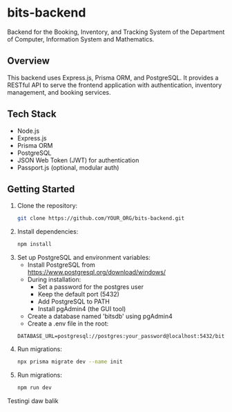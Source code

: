 # bits-backend

Backend for the Booking, Inventory, and Tracking System of the Department of Computer, Information System and Mathematics.

## Overview

This backend uses Express.js, Prisma ORM, and PostgreSQL. It provides a RESTful API to serve the frontend application with authentication, inventory management, and booking services.

## Tech Stack

- Node.js
- Express.js
- Prisma ORM
- PostgreSQL
- JSON Web Token (JWT) for authentication
- Passport.js (optional, modular auth)

## Getting Started

1. Clone the repository:
   ```bash
   git clone https://github.com/YOUR_ORG/bits-backend.git

2. Install dependencies:
   ```bash
   npm install

3. Set up PostgreSQL and environment variables:
   - Install PostgreSQL from https://www.postgresql.org/download/windows/
   - During installation:
     - Set a password for the postgres user
     - Keep the default port (5432)
     - Add PostgreSQL to PATH
     - Install pgAdmin4 (the GUI tool)
   - Create a database named 'bitsdb' using pgAdmin4
   - Create a .env file in the root:
   ```env
   DATABASE_URL=postgresql://postgres:your_password@localhost:5432/bitsdb
   
4. Run migrations:
   ```bash
   npx prisma migrate dev --name init

5. Run migrations:
   ```bash
   npm run dev

Testingi daw balik   
